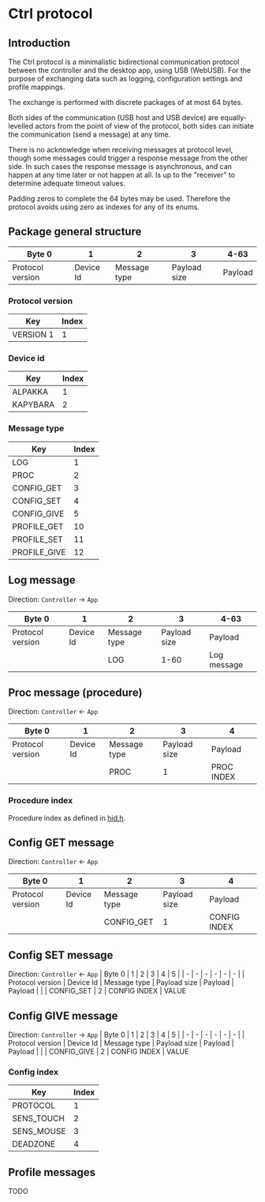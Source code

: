 # Ctrl protocol

## Introduction

The Ctrl protocol is a minimalistic bidirectional communication protocol between the controller and the desktop app, using USB (WebUSB). For the purpose of exchanging data such as logging, configuration settings and profile mappings.

The exchange is performed with discrete packages of at most 64 bytes.

Both sides of the communication (USB host and USB device) are equally-levelled actors from the point of view of the protocol, both sides can initiate the communication (send a message) at any time.

There is no acknowledge when receiving messages at protocol level, though some messages could trigger a response message from the other side. In such cases the response message is asynchronous, and can happen at any time later or not happen at all. Is up to the "receiver" to determine adequate timeout values.

Padding zeros to complete the 64 bytes may be used. Therefore the protocol avoids using zero as indexes for any of its enums.

## Package general structure

| Byte 0 | 1 | 2 | 3 | 4-63 |
| - | - | - | - | - |
| Protocol version | Device Id | Message type | Payload size | Payload

### Protocol version

| Key | Index |
| - | - |
| VERSION 1 | 1 |

### Device id

| Key | Index |
| - | - |
| ALPAKKA | 1
| KAPYBARA | 2

### Message type

| Key | Index |
| - | - |
LOG | 1
PROC | 2
CONFIG_GET | 3
CONFIG_SET | 4
CONFIG_GIVE | 5
PROFILE_GET | 10
PROFILE_SET | 11
PROFILE_GIVE | 12

## Log message
Direction: `Controller` -> `App`

| Byte 0 | 1 | 2 | 3 | 4-63 |
| - | - | - | - | - |
| Protocol version | Device Id | Message type | Payload size | Payload
|                  |           | LOG          | 1-60         | Log message

## Proc message (procedure)
Direction: `Controller` <- `App`

| Byte 0 | 1 | 2 | 3 | 4 |
| - | - | - | - | - |
| Protocol version | Device Id | Message type | Payload size | Payload
|                  |           | PROC         | 1            | PROC INDEX

### Procedure index
Procedure index as defined in [hid.h](/src/headers/hid.h#L179).

## Config GET message
Direction: `Controller` <- `App`

| Byte 0 | 1 | 2 | 3 | 4 |
| - | - | - | - | - |
| Protocol version | Device Id | Message type | Payload size | Payload
|                  |           | CONFIG_GET   | 1            | CONFIG INDEX

## Config SET message
Direction: `Controller` <- `App`
| Byte 0 | 1 | 2 | 3 | 4 | 5 |
| - | - | - | - | - | - |
| Protocol version | Device Id | Message type | Payload size | Payload      | Payload
|                  |           | CONFIG_SET   | 2            | CONFIG INDEX | VALUE

## Config GIVE message
Direction: `Controller` -> `App`
| Byte 0 | 1 | 2 | 3 | 4 | 5 |
| - | - | - | - | - | - |
| Protocol version | Device Id | Message type | Payload size | Payload      | Payload
|                  |           | CONFIG_GIVE   | 2           | CONFIG INDEX | VALUE

### Config index

| Key | Index |
| - | - |
| PROTOCOL | 1
| SENS_TOUCH | 2
| SENS_MOUSE | 3
| DEADZONE | 4

## Profile messages
TODO
